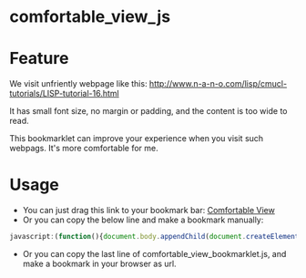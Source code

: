 comfortable_view_js
===================

# Feature
We visit unfriently webpage like this: http://www.n-a-n-o.com/lisp/cmucl-tutorials/LISP-tutorial-16.html

It has small font size, no margin or padding, and the content is too wide to read.

This bookmarklet can improve your experience when you visit such webpags. It's more comfortable for me.

# Usage
* You can just drag this link to your bookmark bar:
[Comfortable View](javascript:(function(){document.body.appendChild(document.createElement('script')).src='https://dl.dropboxusercontent.com/u/4121165/js/comfortable_view.js';})();)
* Or you can copy the below line and make a bookmark manually:
```javascript
javascript:(function(){document.body.appendChild(document.createElement('script')).src='https://dl.dropboxusercontent.com/u/4121165/js/comfortable_view.js';})();
```
* Or you can copy the last line of comfortable_view_bookmarklet.js, and make a bookmark in your browser as url.


